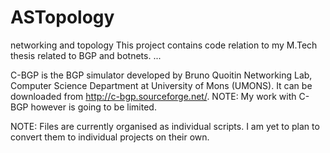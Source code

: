 # ASTopology
networking and topology 
This project contains code relation to my M.Tech thesis related to 
BGP and botnets. ...

C-BGP is the BGP simulator developed by Bruno Quoitin Networking Lab, Computer Science Department at University of Mons (UMONS).
It can be downloaded from http://c-bgp.sourceforge.net/.
NOTE: My work with C-BGP however is going to be limited.

NOTE: Files are currently organised as individual scripts. I am yet to 
plan to convert them to individual projects on their own.
